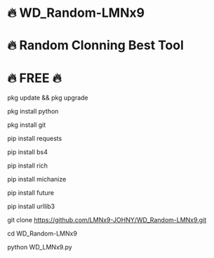 # 🔥 WD_Random-LMNx9
# 🔥 Random Clonning Best Tool
# 🔥 FREE 🔥

pkg update && pkg upgrade

pkg install python

pkg install git

pip install requests

pip install bs4

pip install rich

pip install michanize

pip install future

pip install urllib3


git clone https://github.com/LMNx9-JOHNY/WD_Random-LMNx9.git

cd WD_Random-LMNx9

python WD_LMNx9.py
